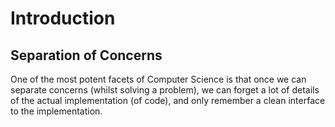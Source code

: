 # Introduction

Separation of Concerns
---

One of the most potent facets of Computer Science is that once we can separate
concerns (whilst solving a problem), we can forget a lot of details of the
actual implementation (of code), and only remember a clean interface to the
implementation.
